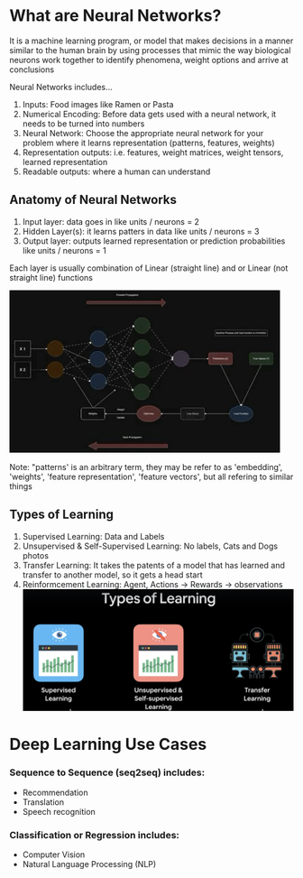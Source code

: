 # What are Neural Networks?

It is a machine learning program, or model that makes decisions in a manner similar to the human brain 
by using processes that mimic the way biological neurons work together to identify phenomena, weight options and arrive at conclusions

Neural Networks includes... 

1. Inputs: Food images like Ramen or Pasta
2. Numerical Encoding: Before data gets used with a neural network, it needs to be turned into numbers
3. Neural Network: Choose the appropriate neural network for your problem where it learns representation (patterns, features, weights)
4. Representation outputs: i.e. features, weight matrices, weight tensors, learned representation
5. Readable outputs: where a human can understand

## Anatomy of Neural Networks
1. Input layer: data goes in like units / neurons = 2
2. Hidden Layer(s): it learns patters in data like units / neurons = 3
3. Output layer: outputs learned representation or prediction probabilities like units / neurons = 1

Each layer is usually combination of Linear (straight line) and or Linear (not straight line) functions

![Image description](images/neural-network.gif)

Note: "patterns' is an arbitrary term, they may be refer to as 'embedding', 'weights', 'feature representation', 'feature vectors', but all refering to similar things

## Types of Learning
1. Supervised Learning: Data and Labels
2. Unsupervised & Self-Supervised Learning: No labels, Cats and Dogs photos
3. Transfer Learning: It takes the patents of a model that has learned and transfer to another model, so it gets a head start
4. Reinformcement Learning: Agent, Actions -> Rewards -> observations
![Image description](images/learning-types.png)

# Deep Learning Use Cases
### Sequence to Sequence (seq2seq) includes:
* Recommendation
* Translation
* Speech recognition
### Classification or Regression includes:
* Computer Vision
* Natural Language Processing (NLP)
